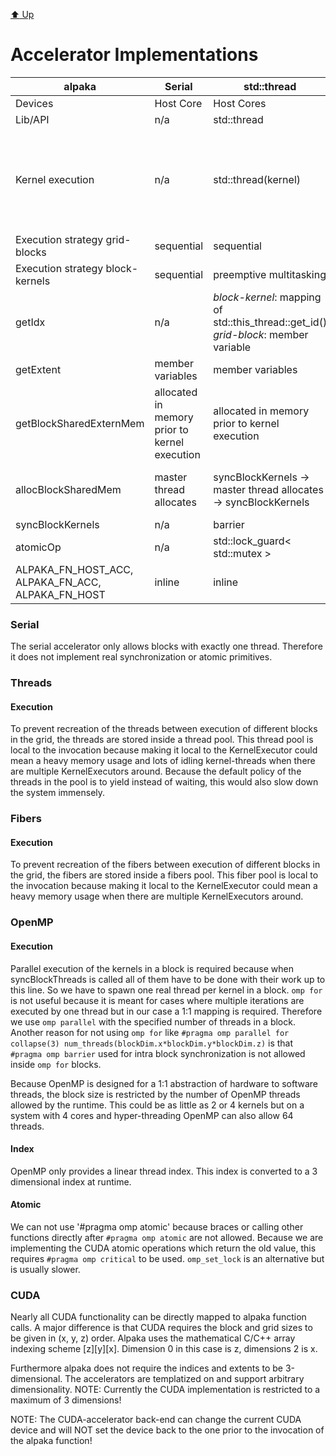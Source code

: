 [:arrow_up: Up](../Mapping.md)

Accelerator Implementations
===========================

|alpaka|Serial|std::thread|Boost.Fiber|OpenMP 2.0|OpenMP 4.0|CUDA 9.0+|
|---|---|---|---|---|---|---|
|Devices|Host Core|Host Cores|Host Core|Host Cores|Host Cores|NVIDIA GPUs|
|Lib/API|n/a|std::thread|boost::fibers::fiber|OpenMP 2.0|OpenMP 4.0|CUDA 9.0+|
|Kernel execution|n/a|std::thread(kernel)|boost::fibers::fiber(kernel)|omp_set_dynamic(0), #pragma omp parallel num_threads(iNumKernelsInBlock)|#pragma omp target, #pragma omp teams num_teams(...) thread_limit(...), #pragma omp distribute, #pragma omp parallel num_threads(...)|cudaConfigureCall, cudaSetupArgument, cudaLaunch|
|Execution strategy grid-blocks|sequential|sequential|sequential|sequential|undefined|undefined|
|Execution strategy block-kernels|sequential|preemptive multitasking|cooperative multithreading|preemptive multitasking|preemptive multitasking|lock-step within warps|
|getIdx|n/a|*block-kernel*: mapping of std::this_thread::get_id() *grid-block*: member variable|*block-kernel*: mapping of std::this_fiber::get_id() *grid-block*: member variable|*block-kernel*: omp_get_thread_num() to 3D index mapping *grid-block*: member variable|*block-kernel*: omp_get_thread_num() to 3D index mapping *grid-block*: member variable|threadIdx, blockIdx|
|getExtent|member variables|member variables|member variables|member variables|member variables|gridDim, blockDim|
|getBlockSharedExternMem|allocated in memory prior to kernel execution|allocated in memory prior to kernel execution|allocated in memory prior to kernel execution|allocated in memory prior to kernel execution|allocated in memory prior to kernel execution|\__shared__|
|allocBlockSharedMem|master thread allocates|syncBlockKernels -> master thread allocates -> syncBlockKernels|syncBlockKernels -> master thread allocates -> syncBlockKernels|syncBlockKernels -> master thread allocates -> syncBlockKernels|syncBlockKernels -> master thread allocates -> syncBlockKernels|\__shared__|
|syncBlockKernels|n/a|barrier|barrier|#pragma omp barrier|#pragma omp barrier|__syncthreads|
|atomicOp|n/a|std::lock_guard< std::mutex >|n/a|#pragma omp critical|#pragma omp critical|atomicXXX|
|ALPAKA_FN_HOST_ACC, ALPAKA_FN_ACC, ALPAKA_FN_HOST|inline|inline|inline|inline|inline|\__device__, \__host__, \__forceinline__|


### Serial

The serial accelerator only allows blocks with exactly one thread.
Therefore it does not implement real synchronization or atomic primitives.

### Threads

#### Execution

To prevent recreation of the threads between execution of different blocks in the grid, the threads are stored inside a thread pool.
This thread pool is local to the invocation because making it local to the KernelExecutor could mean a heavy memory usage and lots of idling kernel-threads when there are multiple KernelExecutors around.
Because the default policy of the threads in the pool is to yield instead of waiting, this would also slow down the system immensely.

### Fibers

#### Execution

To prevent recreation of the fibers between execution of different blocks in the grid, the fibers are stored inside a fibers pool.
This fiber pool is local to the invocation because making it local to the KernelExecutor could mean a heavy memory usage when there are multiple KernelExecutors around.

### OpenMP

#### Execution

Parallel execution of the kernels in a block is required because when syncBlockThreads is called all of them have to be done with their work up to this line.
So we have to spawn one real thread per kernel in a block.
`omp for` is not useful because it is meant for cases where multiple iterations are executed by one thread but in our case a 1:1 mapping is required.
Therefore we use `omp parallel` with the specified number of threads in a block.
Another reason for not using `omp for` like `#pragma omp parallel for collapse(3) num_threads(blockDim.x*blockDim.y*blockDim.z)` is that `#pragma omp barrier` used for intra block synchronization is not allowed inside `omp for` blocks.

Because OpenMP is designed for a 1:1 abstraction of hardware to software threads, the block size is restricted by the number of OpenMP threads allowed by the runtime. 
This could be as little as 2 or 4 kernels but on a system with 4 cores and hyper-threading OpenMP can also allow 64 threads.

#### Index

OpenMP only provides a linear thread index. This index is converted to a 3 dimensional index at runtime.

#### Atomic

We can not use '#pragma omp atomic' because braces or calling other functions directly after `#pragma omp atomic` are not allowed.
Because we are implementing the CUDA atomic operations which return the old value, this requires `#pragma omp critical` to be used.
`omp_set_lock` is an alternative but is usually slower.

### CUDA

Nearly all CUDA functionality can be directly mapped to alpaka function calls.
A major difference is that CUDA requires the block and grid sizes to be given in (x, y, z) order.
Alpaka uses the mathematical C/C++ array indexing scheme [z][y][x].
Dimension 0 in this case is z, dimensions 2 is x.

Furthermore alpaka does not require the indices and extents to be 3-dimensional.
The accelerators are templatized on and support arbitrary dimensionality.
NOTE: Currently the CUDA implementation is restricted to a maximum of 3 dimensions!

NOTE: The CUDA-accelerator back-end can change the current CUDA device and will NOT set the device back to the one prior to the invocation of the alpaka function!
